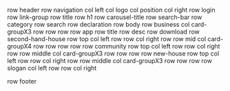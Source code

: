 row header
    row navigation
        col left
            col logo
            col position
        col right
            row login
            row link-group
    row title
        row h1
        row carousel-title
    row search-bar
        row category
        row search
    row declaration
row body
    row business
        col card-groupX3
            row 
            row
            row
    row app
        row title
        row desc
        row download
    row second-hand-house
        row top
            col left
                row
                row
            col right
                row
        row mid
            col card-groupX4
                row
                row
                row
                row
    row community
        row top 
            col left
                row
                row
            col right
                row
        row middle
            col card-groupX3
                row
                row
                row
    row new-house
        row top
            col left
                row
                row
            col right
                row
        row middle
            col card-groupX3
                row
                row
                row
    row slogan
        col left
            row
            row
        col right
            
row footer